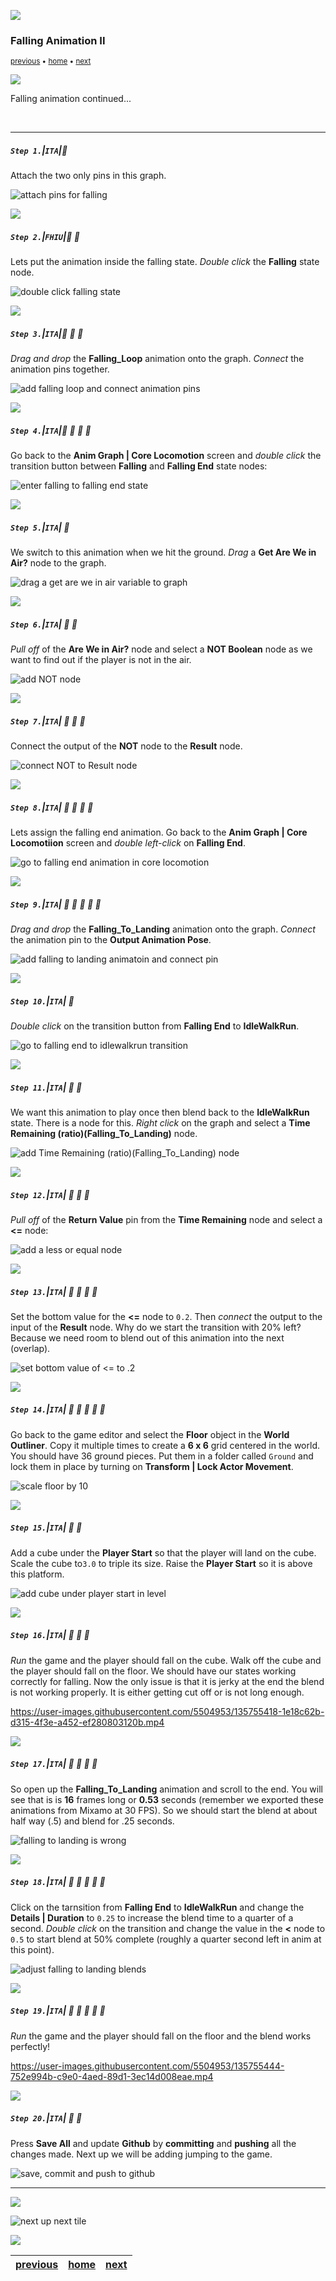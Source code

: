 ![](../images/line3.png)

### Falling Animation II

<sub>[previous](../falling/README.md#user-content-falling-animation) • [home](../README.md#user-content-ue4-animations) • [next](../jumping/README.md#user-content-jumping-animation)</sub>

![](../images/line3.png)

Falling animation continued...

<br>

---


##### `Step 1.`\|`ITA`|:small_blue_diamond:

Attach the two only pins in this graph.

![attach pins for falling](images/AttachPinsForFalling.jpg)

![](../images/line2.png)

##### `Step 2.`\|`FHIU`|:small_blue_diamond: :small_blue_diamond: 

Lets put the animation inside the falling state. *Double click* the **Falling** state node.

![double click falling state](images/DoubleClickFallingState.jpg)

![](../images/line2.png)

##### `Step 3.`\|`ITA`|:small_blue_diamond: :small_blue_diamond: :small_blue_diamond:

*Drag and drop* the **Falling_Loop** animation onto the graph. *Connect* the animation pins together.

![add falling loop and connect animation pins](images/PlayFallingLoopAnim.jpg)

![](../images/line2.png)

##### `Step 4.`\|`ITA`|:small_blue_diamond: :small_blue_diamond: :small_blue_diamond: :small_blue_diamond:

Go back to the **Anim Graph | Core Locomotion** screen and *double click* the transition button between **Falling** and **Falling End** state nodes:

![enter falling to falling end state](images/FallingToFallingEndTransition.jpg)

![](../images/line2.png)

##### `Step 5.`\|`ITA`| :small_orange_diamond:

We switch to this animation when we hit the ground. *Drag* a **Get Are We in Air?** node to the graph.

![drag a get are we in air variable to graph](images/GetAreWeInAirNOT.jpg)

![](../images/line2.png)

##### `Step 6.`\|`ITA`| :small_orange_diamond: :small_blue_diamond:

*Pull off* of the **Are We in Air?** node and select a **NOT Boolean** node as we want to find out if the player is not in the air.

![add NOT node](images/PullOffNOTBool.jpg)

![](../images/line2.png)

##### `Step 7.`\|`ITA`| :small_orange_diamond: :small_blue_diamond: :small_blue_diamond:

Connect the output of the **NOT** node to the **Result** node.

![connect NOT to Result node](images/ConnectNotToEnterTransition.jpg)

![](../images/line2.png)

##### `Step 8.`\|`ITA`| :small_orange_diamond: :small_blue_diamond: :small_blue_diamond: :small_blue_diamond:

Lets assign the falling end animation. Go back to the **Anim Graph | Core Locomotiion** screen and *double left-click* on **Falling End**.

![go to falling end animation in core locomotion](images/DoubleClickFallingEnd.jpg)

![](../images/line2.png)

##### `Step 9.`\|`ITA`| :small_orange_diamond: :small_blue_diamond: :small_blue_diamond: :small_blue_diamond: :small_blue_diamond:

*Drag and drop* the **Falling_To_Landing** animation onto the graph. *Connect* the animation pin to the **Output Animation Pose**.

![add falling to landing animatoin and connect pin](images/FallingToLandingConnectAnim.jpg)

![](../images/line2.png)

##### `Step 10.`\|`ITA`| :large_blue_diamond:

*Double click* on the transition button from **Falling End** to **IdleWalkRun**.

![go to falling end to idlewalkrun transition](images/DoubleClickTransitionToEnd.jpg)

![](../images/line2.png)

##### `Step 11.`\|`ITA`| :large_blue_diamond: :small_blue_diamond: 

We want this animation to play once then blend back to the **IdleWalkRun** state. There is a node for this. *Right click* on the graph and select a **Time Remaining (ratio)(Falling_To_Landing)** node.

![add Time Remaining (ratio)(Falling_To_Landing) node](images/TimeRemainingRatioFallEnd.jpg)

![](../images/line2.png)


##### `Step 12.`\|`ITA`| :large_blue_diamond: :small_blue_diamond: :small_blue_diamond: 

*Pull off* of the **Return Value** pin from the **Time Remaining** node and select a **<=** node:

![add a less or equal node](images/LessEqualTimeRemaining.jpg)

![](../images/line2.png)

##### `Step 13.`\|`ITA`| :large_blue_diamond: :small_blue_diamond: :small_blue_diamond:  :small_blue_diamond: 

Set the bottom value for the **<=** node to `0.2`. Then *connect* the output to the input of the **Result** node. Why do we start the transition with 20% left?  Because we need room to blend out of this animation into the next (overlap).

![set bottom value of <= to .2](images/LessThanPointSevenFive.png)

![](../images/line2.png)

##### `Step 14.`\|`ITA`| :large_blue_diamond: :small_blue_diamond: :small_blue_diamond: :small_blue_diamond:  :small_blue_diamond: 

Go back to the game editor and select the **Floor** object in the **World Outliner**. Copy it multiple times to create a **6 x 6** grid centered in the world.  You should have 36 ground pieces.  Put them in a folder called `Ground` and lock them in place by turning on **Transform | Lock Actor Movement**.

![scale floor by 10](images/MakeFloorBigger.png)

![](../images/line2.png)

##### `Step 15.`\|`ITA`| :large_blue_diamond: :small_orange_diamond: 

Add a cube under the **Player Start** so that the player will land on the cube. Scale the cube to`3.0` to triple its size. Raise the **Player Start** so it is above this platform.

![add cube under player start in level](images/AddCubeUnderPlayerStart.jpg)

![](../images/line2.png)

##### `Step 16.`\|`ITA`| :large_blue_diamond: :small_orange_diamond:   :small_blue_diamond: 

*Run* the game and the player should fall on the cube. Walk off the cube and the player should fall on the floor. We should have our states working correctly for falling. Now the only issue is that it is jerky at the end the blend is not working properly.  It is either getting cut off or is not long enough.

https://user-images.githubusercontent.com/5504953/135755418-1e18c62b-d315-4f3e-a452-ef280803120b.mp4

![](../images/line2.png)

##### `Step 17.`\|`ITA`| :large_blue_diamond: :small_orange_diamond:   :small_blue_diamond: :small_blue_diamond: 

So open up the **Falling_To_Landing** animation and scroll to the end.  You will see that is is **16** frames long or **0.53** seconds (remember we exported these animations from Mixamo at 30 FPS).  So we should start the blend at about half way (.5) and blend for .25 seconds.

![falling to landing is wrong](images/FallingToLanding.png)

![](../images/line2.png)

##### `Step 18.`\|`ITA`| :large_blue_diamond: :small_orange_diamond:   :small_blue_diamond: :small_blue_diamond: :small_blue_diamond: 

Click on the tarnsition from **Falling End** to **IdleWalkRun** and change the **Details | Duration** to `0.25` to increase the blend time to a quarter of a second.  *Double click* on the transition and change the value in the **<** node to `0.5` to start blend at 50% complete (roughly a quarter second left in anim at this point).

![adjust falling to landing blends](images/AdjustBlend.png)

![](../images/line2.png)

##### `Step 19.`\|`ITA`| :large_blue_diamond: :small_orange_diamond:   :small_blue_diamond: :small_blue_diamond: :small_blue_diamond: 

*Run* the game and the player should fall on the floor and the blend works perfectly!

https://user-images.githubusercontent.com/5504953/135755444-752e994b-c9e0-4aed-89d1-3ec14d008eae.mp4

![](../images/line2.png)

##### `Step 20.`\|`ITA`| :large_blue_diamond: :large_blue_diamond:

Press **Save All** and update **Github** by **committing** and **pushing** all the changes made. Next up we will be adding jumping to the game.

![save, commit and push to github](images/GitHub.png)
___


![](../images/line1.png)

<!-- <img src="https://via.placeholder.com/1000x100/45D7CA/000000/?text=Next Up - Jumping Animation"> -->
![next up next tile](images/banner.png)

![](../images/line1.png)

| [previous](../falling/README.md#user-content-falling-animation)| [home](../README.md#user-content-ue4-animations) | [next](../jumping/README.md#user-content-jumping-animation)|
|---|---|---|




